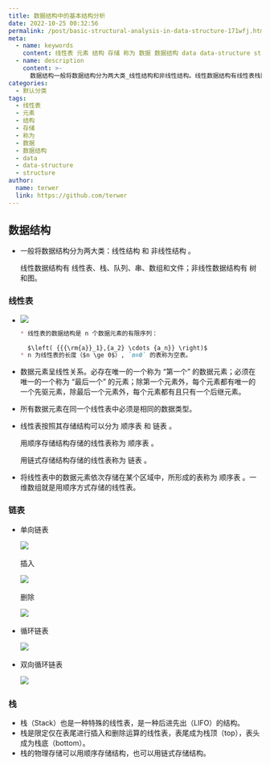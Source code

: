 ```yaml
---
title: 数据结构中的基本结构分析
date: 2022-10-25 00:32:56
permalink: /post/basic-structural-analysis-in-data-structure-171wfj.html
meta:
  - name: keywords
    content: 线性表 元素 结构 存储 称为 数据 数据结构 data data-structure structure
  - name: description
    content: >-
      数据结构一般将数据结构分为两大类_线性结构和非线性结构。线性数据结构有线性表栈队列串数组和文件_非线性数据结构有树和图。线性表线性表的数据结构是n个数据元素的有限序列_left({{{rm{a}}_}{a_}cdots{a_n}}right)n为线性表的长度（nge）`n=`的表称为空表。数据元素呈线性关系。必存在唯一的一个称为“第一个”的数据元素_必须在唯一的一个称为“最后一个”的元素_除第一个元素外每个元素都有唯一的一个先驱元素除最后一个元素外每个元素都有且只有一个后继元素。所有数据元素在同一个线性表
categories:
  - 默认分类
tags:
  - 线性表
  - 元素
  - 结构
  - 存储
  - 称为
  - 数据
  - 数据结构
  - data
  - data-structure
  - structure
author:
  name: terwer
  link: https://github.com/terwer
---
```



## 数据结构

* 一般将数据结构分为两大类：线性结构 和 非线性结构 。

  线性数据结构有 线性表、栈、队列、串、数组和文件；非线性数据结构有 树和图。

### 线性表

* ![](https://img1.terwer.space/api/public/20221025010116.png)

  ```markdown
  * 线性表的数据结构是 n 个数据元素的有限序列：

    $\left( {{{\rm{a}}_1},{a_2} \cdots {a_n}} \right)$
  * n 为线性表的长度（$n \ge 0$）, `n=0` 的表称为空表。
  ```

* 数据元素呈线性关系。必存在唯一的一个称为 “第一个” 的数据元素；必须在唯一的一个称为 “最后一个” 的元素；除第一个元素外，每个元素都有唯一的一个先驱元素，除最后一个元素外，每个元素都有且只有一个后继元素。
* 所有数据元素在同一个线性表中必须是相同的数据类型。
* 线性表按照其存储结构可以分为 顺序表 和 链表 。

  用顺序存储结构存储的线性表称为 顺序表 。

  用链式存储结构存储的线性表称为 链表 。
* 将线性表中的数据元素依次存储在某个区域中，所形成的表称为 顺序表 。一维数组就是用顺序方式存储的线性表。

### 链表

* 单向链表

  ![](https://img1.terwer.space/api/public/20221024210834.png)​

  插入

  ![](https://img1.terwer.space/api/public/20221024211701.png)​

  删除

  ![](https://img1.terwer.space/api/public/20221024211843.png)​

* 循环链表

  ![](https://img1.terwer.space/api/public/20221024212032.png)​
* 双向循环链表

  ![](https://img1.terwer.space/api/public/20221024212143.png)​

### 栈

* 栈（Stack）也是一种特殊的线性表，是一种后进先出（LIFO）的结构。
* 栈是限定仅在表尾进行插入和删除运算的线性表，表尾成为栈顶（top），表头成为栈底（bottom）。
* 栈的物理存储可以用顺序存储结构，也可以用链式存储结构。

‍
